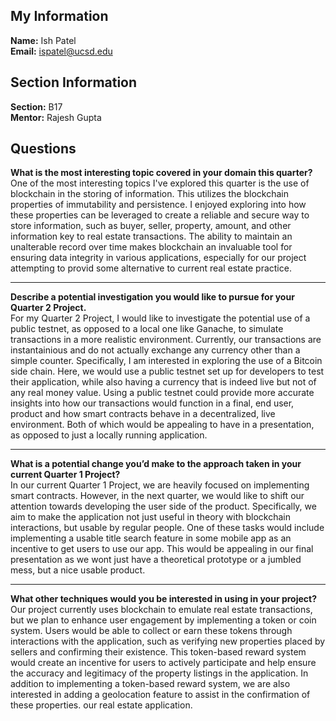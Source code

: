 ## My Information

**Name:** Ish Patel  
**Email:** ispatel@ucsd.edu

## Section Information

**Section:** B17  
**Mentor:** Rajesh Gupta

## Questions

**What is the most interesting topic covered in your domain this quarter?**  
One of the most interesting topics I've explored this quarter is the use of blockchain in the storing of information. This utilizes the blockchain properties of immutability and persistence. I enjoyed exploring into how these properties can be leveraged to create a reliable and secure way to store information, such as buyer, seller, property, amount, and other information key to real estate transactions. The ability to maintain an unalterable record over time makes blockchain an invaluable tool for ensuring data integrity in various applications, especially for our project attempting to provid some alternative to current real estate practice.

---

**Describe a potential investigation you would like to pursue for your Quarter 2 Project.**  
For my Quarter 2 Project, I would like to investigate the potential use of a public testnet, as opposed to a local one like Ganache, to simulate transactions in a more realistic environment. Currently, our transactions are instantainious and do not actually exchange any currency other than a simple counter. Specifically, I am interested in exploring the use of a Bitcoin side chain. Here, we would use a public testnet set up for developers to test their application, while also having a currency that is indeed live but not of any real money value. Using a public testnet could provide more accurate insights into how our transactions would function in a final, end user, product and how smart contracts behave in a decentralized, live environment. Both of which would be appealing to have in a presentation, as opposed to just a locally running application.

---

**What is a potential change you’d make to the approach taken in your current Quarter 1 Project?**  
In our current Quarter 1 Project, we are heavily focused on implementing smart contracts. However, in the next quarter, we would like to shift our attention towards developing the user side of the product. Specifically, we aim to make the application not just useful in theory with blockchain interactions, but usable by regular people. One of these tasks would include implementing a usable title search feature in some mobile app as an incentive to get users to use our app. This would be appealing in our final presentation as we wont just have a theoretical prototype or a jumbled mess, but a nice usable product.


---

**What other techniques would you be interested in using in your project?**  
Our project currently uses blockchain to emulate real estate transactions, but we plan to enhance user engagement by implementing a token or coin system. Users would be able to collect or earn these tokens through interactions with the application, such as verifying new properties placed by sellers and confirming their existence. This token-based reward system would create an incentive for users to actively participate and help ensure the accuracy and legitimacy of the property listings in the application. In addition to implementing a token-based reward system, we are also interested in adding a geolocation feature to assist in the confirmation of these properties. our real estate application.

